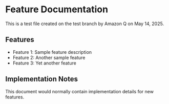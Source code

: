 # Feature Documentation

This is a test file created on the test branch by Amazon Q on May 14, 2025.

## Features

- Feature 1: Sample feature description
- Feature 2: Another sample feature
- Feature 3: Yet another feature

## Implementation Notes

This document would normally contain implementation details for new features.